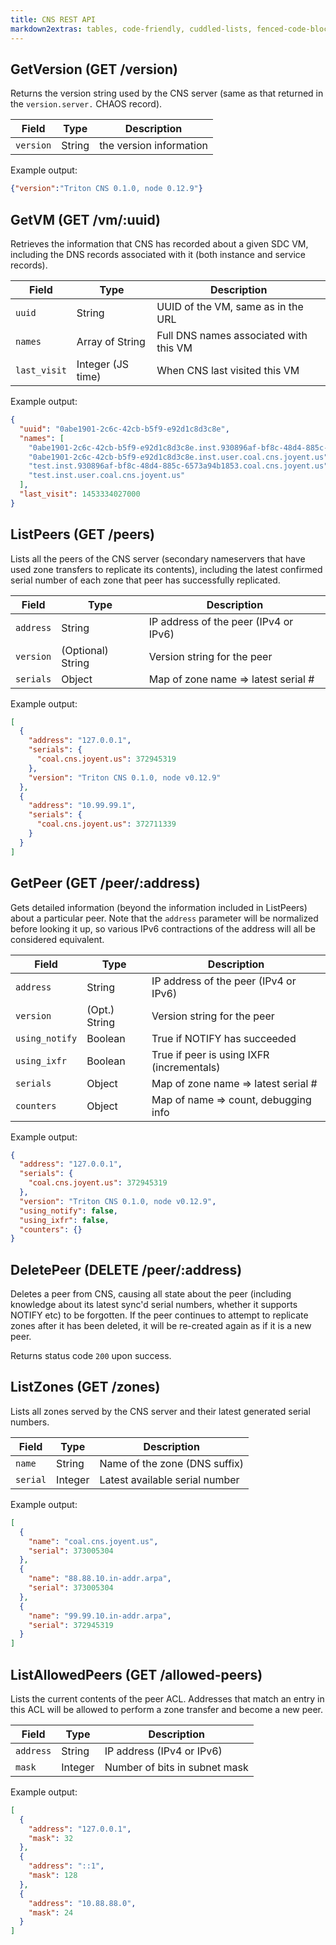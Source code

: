 ```yaml
---
title: CNS REST API
markdown2extras: tables, code-friendly, cuddled-lists, fenced-code-blocks
---
```

<!--
    This Source Code Form is subject to the terms of the Mozilla Public
    License, v. 2.0. If a copy of the MPL was not distributed with this
    file, You can obtain one at http://mozilla.org/MPL/2.0/.
-->
<!--
    Copyright (c) 2016, Joyent, Inc.
-->

## GetVersion (GET /version)

Returns the version string used by the CNS server (same as that returned in the `version.server.` CHAOS record).

| Field     | Type   | Description             |
| --------- | ------ | ----------------------- |
| `version` | String | the version information |

Example output:

```json
{"version":"Triton CNS 0.1.0, node 0.12.9"}
```

## GetVM (GET /vm/:uuid)

Retrieves the information that CNS has recorded about a given SDC VM, including the DNS records associated with it (both instance and service records).

| Field        | Type              | Description                            |
| ------------ | ----------------- | -------------------------------------- |
| `uuid`       | String            | UUID of the VM, same as in the URL     |
| `names`      | Array of String   | Full DNS names associated with this VM |
| `last_visit` | Integer (JS time) | When CNS last visited this VM          |

Example output:

```json
{
  "uuid": "0abe1901-2c6c-42cb-b5f9-e92d1c8d3c8e",
  "names": [
    "0abe1901-2c6c-42cb-b5f9-e92d1c8d3c8e.inst.930896af-bf8c-48d4-885c-6573a94b1853.coal.cns.joyent.us",
    "0abe1901-2c6c-42cb-b5f9-e92d1c8d3c8e.inst.user.coal.cns.joyent.us",
    "test.inst.930896af-bf8c-48d4-885c-6573a94b1853.coal.cns.joyent.us",
    "test.inst.user.coal.cns.joyent.us"
  ],
  "last_visit": 1453334027000
}
```

## ListPeers (GET /peers)

Lists all the peers of the CNS server (secondary nameservers that have used zone transfers to replicate its contents), including the latest confirmed serial number of each zone that peer has successfully replicated.

| Field        | Type              | Description                            |
| ------------ | ----------------- | -------------------------------------- |
| `address`    | String            | IP address of the peer (IPv4 or IPv6)  |
| `version`    | (Optional) String | Version string for the peer            |
| `serials`    | Object            | Map of zone name => latest serial #    |

Example output:

```json
[
  {
    "address": "127.0.0.1",
    "serials": {
      "coal.cns.joyent.us": 372945319
    },
    "version": "Triton CNS 0.1.0, node v0.12.9"
  },
  {
    "address": "10.99.99.1",
    "serials": {
      "coal.cns.joyent.us": 372711339
    }
  }
]
```

## GetPeer (GET /peer/:address)

Gets detailed information (beyond the information included in ListPeers) about a particular peer. Note that the `address` parameter will be normalized before looking it up, so various IPv6 contractions of the address will all be considered equivalent.

| Field          | Type          | Description                               |
| -------------- | ------------- | ----------------------------------------- |
| `address`      | String        | IP address of the peer (IPv4 or IPv6)     |
| `version`      | (Opt.) String | Version string for the peer               |
| `using_notify` | Boolean       | True if NOTIFY has succeeded              |
| `using_ixfr`   | Boolean       | True if peer is using IXFR (incrementals) |
| `serials`      | Object        | Map of zone name => latest serial #       |
| `counters`     | Object        | Map of name => count, debugging info      |

Example output:

```json
{
  "address": "127.0.0.1",
  "serials": {
    "coal.cns.joyent.us": 372945319
  },
  "version": "Triton CNS 0.1.0, node v0.12.9",
  "using_notify": false,
  "using_ixfr": false,
  "counters": {}
}
```

## DeletePeer (DELETE /peer/:address)

Deletes a peer from CNS, causing all state about the peer (including knowledge about its latest sync'd serial numbers, whether it supports NOTIFY etc) to be forgotten. If the peer continues to attempt to replicate zones after it has been deleted, it will be re-created again as if it is a new peer.

Returns status code `200` upon success.

## ListZones (GET /zones)

Lists all zones served by the CNS server and their latest generated serial numbers.

| Field       | Type       | Description                       |
| ----------- | ---------- | --------------------------------- |
| `name`      | String     | Name of the zone (DNS suffix)     |
| `serial`    | Integer    | Latest available serial number    |

Example output:

```json
[
  {
    "name": "coal.cns.joyent.us",
    "serial": 373005304
  },
  {
    "name": "88.88.10.in-addr.arpa",
    "serial": 373005304
  },
  {
    "name": "99.99.10.in-addr.arpa",
    "serial": 372945319
  }
]
```

## ListAllowedPeers (GET /allowed-peers)

Lists the current contents of the peer ACL. Addresses that match an entry in this ACL will be allowed to perform a zone transfer and become a new peer.

| Field       | Type       | Description                       |
| ----------- | ---------- | --------------------------------- |
| `address`   | String     | IP address (IPv4 or IPv6)         |
| `mask`      | Integer    | Number of bits in subnet mask     |

Example output:

```json
[
  {
    "address": "127.0.0.1",
    "mask": 32
  },
  {
    "address": "::1",
    "mask": 128
  },
  {
    "address": "10.88.88.0",
    "mask": 24
  }
]
```
